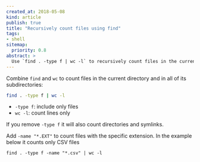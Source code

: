 ```yaml
---
created_at: 2018-05-08
kind: article
publish: true
title: "Recursively count files using find"
tags:
- shell
sitemap:
  priority: 0.8
abstract: >
  Use `find . -type f | wc -l` to recursively count files in the current directory
---
```


Combine `find` and `wc` to count files in the current directory and in all of its subdirectories:

```sh
find . -type f | wc -l
```

* `-type f`: include only files
* `wc -l`: count lines only

If you remove `-type f` it will also count directories and symlinks.

Add `-name "*.EXT"` to count files with the specific extension. In the example below it counts only CSV files

```
find . -type f -name "*.csv" | wc -l
```
